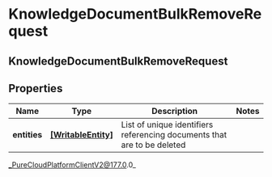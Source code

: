 # KnowledgeDocumentBulkRemoveRequest

## KnowledgeDocumentBulkRemoveRequest

## Properties

|Name | Type | Description | Notes|
|------------ | ------------- | ------------- | -------------|
| **entities** | [**[WritableEntity]**]([WritableEntity]) | List of unique identifiers referencing documents that are to be deleted | |



_PureCloudPlatformClientV2@177.0.0_
